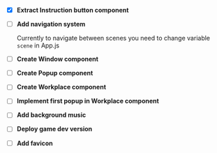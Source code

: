 - [X] **Extract Instruction button component**
- [ ] **Add navigation system**

  Currently to navigate between scenes you need to change variable `scene` in App.js

- [ ] **Create Window component**
- [ ] **Create Popup component**
- [ ] **Create Workplace component**
- [ ] **Implement first popup in Workplace component**
- [ ] **Add background music**
- [ ] **Deploy game dev version**
- [ ] **Add favicon**
